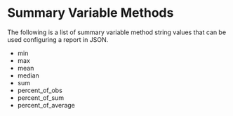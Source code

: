 Summary Variable Methods
==========================

The following is a list of summary variable method string values that can be used configuring a report in JSON.

* min
* max
* mean
* median
* sum
* percent_of_obs
* percent_of_sum
* percent_of_average
